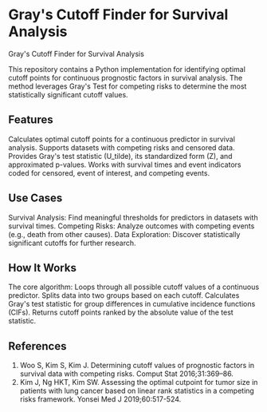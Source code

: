 # Gray's Cutoff Finder for Survival Analysis
Gray's Cutoff Finder for Survival Analysis

This repository contains a Python implementation for identifying optimal cutoff points for continuous prognostic factors in survival analysis. The method leverages Gray's Test for competing risks to determine the most statistically significant cutoff values.

## Features

Calculates optimal cutoff points for a continuous predictor in survival analysis.
Supports datasets with competing risks and censored data.
Provides Gray's test statistic (U_tilde), its standardized form (Z), and approximated p-values.
Works with survival times and event indicators coded for censored, event of interest, and competing events.

## Use Cases

Survival Analysis: Find meaningful thresholds for predictors in datasets with survival times.
Competing Risks: Analyze outcomes with competing events (e.g., death from other causes).
Data Exploration: Discover statistically significant cutoffs for further research.

## How It Works
The core algorithm:
Loops through all possible cutoff values of a continuous predictor.
Splits data into two groups based on each cutoff.
Calculates Gray's test statistic for group differences in cumulative incidence functions (CIFs).
Returns cutoff points ranked by the absolute value of the test statistic.

## References
1. Woo S, Kim S, Kim J. Determining cutoff values of prognostic factors in survival data with competing risks. Comput Stat 2016;31:369–86.
2. Kim J, Ng HKT, Kim SW. Assessing the optimal cutpoint for tumor size in patients with lung cancer based on linear rank statistics in a competing risks framework. Yonsei Med J 2019;60:517-524.

